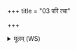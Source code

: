+++
title = "03 परि त्चा"

+++
<details><summary>मूलम् (WS)</summary>

परि त्चा परितत्नुनेक्ष्णाकामविद्विषे ।  
यथा न विद्विषावहै न विभवाव कदाचन ॥ ३ ॥
</details>
